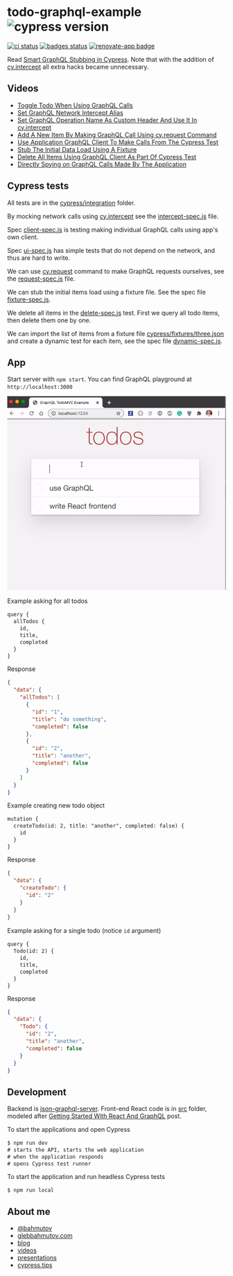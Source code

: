 # todo-graphql-example ![cypress version](https://img.shields.io/badge/cypress-8.4.1-brightgreen)
[![ci status][gh image]][gh url] [![badges status][badges image]][badges url] [![renovate-app badge][renovate-badge]][renovate-app]

Read [Smart GraphQL Stubbing in Cypress](https://glebbahmutov.com/blog/smart-graphql-stubbing/). Note that with the addition of [cy.intercept](https://on.cypress.io/intercept) all extra hacks became unnecessary.

## Videos

- [Toggle Todo When Using GraphQL Calls](https://www.youtube.com/watch?v=QA_moq_Yh5M)
- [Set GraphQL Network Intercept Alias](https://www.youtube.com/watch?v=jN1vsGGXAjw)
- [Set GraphQL Operation Name As Custom Header And Use It In cy.intercept](https://www.youtube.com/watch?v=AcU5mkedchM)
- [Add A New Item By Making GraphQL Call Using cy.request Command](https://www.youtube.com/watch?v=ubnJ9kWD1yQ)
- [Use Application GraphQL Client To Make Calls From The Cypress Test](https://youtu.be/6ykTS40_scM)
- [Stub The Initial Data Load Using A Fixture](https://youtu.be/IxgWmzy26gM)
- [Delete All Items Using GraphQL Client As Part Of Cypress Test](https://www.youtube.com/watch?v=l7E7K7x7V8g)
- [Directly Spying on GraphQL Calls Made By The Application](https://youtu.be/XadOqS0YNJE)

## Cypress tests

All tests are in the [cypress/integration](./cypress/integration) folder.

By mocking network calls using [cy.intercept](https://on.cypress.io/intercept) see the [intercept-spec.js](cypress/integration/intercept-spec.js) file.

Spec [client-spec.js](cypress/integration/client-spec.js) is testing making individual GraphQL calls using app's own client.

Spec [ui-spec.js](cypress/integration/ui-spec.js) has simple tests that do not depend on the network, and thus are hard to write.

We can use [cy.request](https://on.cypress.io/request) command to make GraphQL requests ourselves, see the [request-spec.js](./cypress/integration/request-spec.js) file.

We can stub the initial items load using a fixture file. See the spec file [fixture-spec.js](./cypress/integration/fixture-spec.js).

We delete all items in the [delete-spec.js](./cypress/integration/delete-spec.js) test. First we query all todo items, then delete them one by one.

We can import the list of items from a fixture file [cypress/fixtures/three.json](./cypress/fixtures/three.json) and create a dynamic test for each item, see the spec file [dynamic-spec.js](./cypress/integration/dynamic-spec.js).

## App

Start server with `npm start`. You can find GraphQL playground at `http://localhost:3000`

![App in action](images/app.gif)

Example asking for all todos

```
query {
  allTodos {
    id,
    title,
    completed
  }
}
```

Response

```json
{
  "data": {
    "allTodos": [
      {
        "id": "1",
        "title": "do something",
        "completed": false
      },
      {
        "id": "2",
        "title": "another",
        "completed": false
      }
    ]
  }
}
```

Example creating new todo object

```
mutation {
  createTodo(id: 2, title: "another", completed: false) {
    id
  }
}
```

Response

```json
{
  "data": {
    "createTodo": {
      "id": "2"
    }
  }
}
```

Example asking for a single todo (notice `id` argument)

```
query {
  Todo(id: 2) {
    id,
    title,
    completed
  }
}
```

Response

```json
{
  "data": {
    "Todo": {
      "id": "2",
      "title": "another",
      "completed": false
    }
  }
}
```

## Development

Backend is [json-graphql-server](https://github.com/marmelab/json-graphql-server). Front-end React code is in [src](src) folder, modeled after [Getting Started With React And GraphQL](https://medium.com/codingthesmartway-com-blog/getting-started-with-react-and-graphql-395311c1e8da) post.

To start the applications and open Cypress

```shell
$ npm run dev
# starts the API, starts the web application
# when the application responds
# opens Cypress test runner
```

To start the application and run headless Cypress tests

```shell
$ npm run local
```

## About me

- [@bahmutov](https://twitter.com/bahmutov)
- [glebbahmutov.com](https://glebbahmutov.com)
- [blog](https://glebbahmutov.com/blog)
- [videos](https://www.youtube.com/glebbahmutov)
- [presentations](https://slides.com/bahmutov)
- [cypress.tips](https://cypress.tips)

[renovate-badge]: https://img.shields.io/badge/renovate-app-blue.svg
[renovate-app]: https://renovateapp.com/
[badges image]: https://github.com/bahmutov/todo-graphql-example/workflows/badges/badge.svg?branch=master
[badges url]: https://github.com/bahmutov/todo-graphql-example/actions
[gh image]: https://github.com/bahmutov/todo-graphql-example/workflows/ci/badge.svg?branch=master
[gh url]: https://github.com/bahmutov/todo-graphql-example/actions
